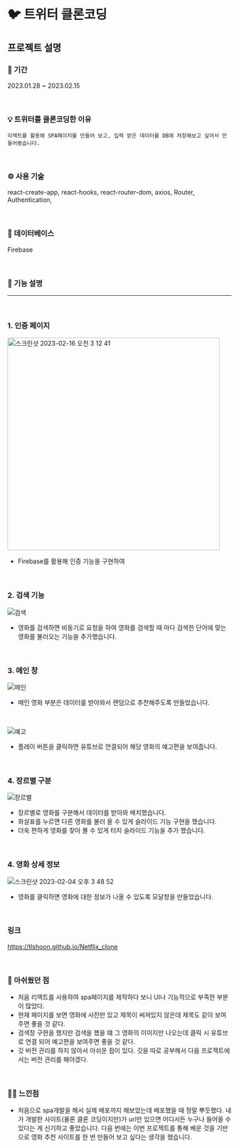 # 🐦 트위터 클론코딩

## 프로젝트 설명

### 📆 기간

2023.01.28 ~ 2023.02.15<br/>

<br>

### 💡 트위터를 클론코딩한 이유

```
리액트를 활용해 SPA페이지를 만들어 보고, 입력 받은 데이터를 DB에 저장해보고 싶어서 만들어봤습니다.
```

<br>

### ⚙️ 사용 기술
react-create-app, react-hooks, react-router-dom, axios, Router, Authentication, 

<br>

### 📀 데이터베이스
Firebase


<br>

### 🔎 기능 설명

<hr>

<br>

### 1. 인증 페이지

<img width="477" alt="스크린샷 2023-02-16 오전 3 12 41" src="https://user-images.githubusercontent.com/87574833/219116683-4f6eafd7-5511-4f97-bd66-4992f5978160.png">

 - Firebase를 활용해 인증 기능을 구현하여 

<br>

### 2. 검색 기능

![검색](https://user-images.githubusercontent.com/87574833/216753343-bfb55276-dfb5-4439-91c6-a9e550273c70.jpeg)

 - 영화를 검색하면 비동기로 요청을 하여 영화를 검색할 때 마다 검색한 단어에 맞는 영화를 불러오는 기능을 추가했습니다.

<br>

### 3. 메인 창

![메인](https://user-images.githubusercontent.com/87574833/216753195-b4bed073-dd49-4fb4-8668-3b51c7f95d8d.jpeg)

 - 메인 영화 부분은 데이터를 받아와서 랜덤으로 추천해주도록 만들었습니다.
 
 <br>
 
![예고](https://user-images.githubusercontent.com/87574833/216753262-c8162788-fdfb-4222-ba6e-159bffc2cdfa.jpeg)

 - 플레이 버튼을 클릭하면 유튜브로 연결되어 해당 영화의 예고편을 보여줍니다.
 
 <br>
 
### 4. 장르별 구분 

![장르별](https://user-images.githubusercontent.com/87574833/216753406-65cb7d30-a09f-4723-b038-999d624382fd.jpeg)

 - 장르별로 영화를 구분해서 데이터를 받아와 배치했습니다.
 - 화살표를 누르면 다른 영화를 불러 올 수 있게 슬라이드 기능 구현을 했습니다.
 - 더욱 편하게 영화를 찾아 볼 수 있게 터치 슬라이드 기능을 추가 했습니다.
 
 <br>
 
 ### 4. 영화 상세 정보

 ![스크린샷 2023-02-04 오후 3 48 52](https://user-images.githubusercontent.com/87574833/216753454-26167409-dcd2-4009-a0da-9d5560c09ecf.jpeg)

 - 영화를 클릭하면 영화에 대한 정보가 나올 수 있도록 모달창을 만들었습니다.

<br>

### 링크
https://tlshoon.github.io/Netflix_clone

<br>

 ### 🙁 아쉬웠던 점
 -  처음 리액트를 사용하여 spa페이지를 제작하다 보니 UI나 기능적으로 부족한 부분이 많았다.
 -  현재 페이지를 보면 영화에 사진만 있고 제목이 써져있지 않은데 제목도 같이 보여주면 좋을 것 같다.
 -  검색창 구현을 했지만 검색을 했을 떄 그 영화의 이미지만 나오는데 클릭 시 유튜브로 연결 되어 예고편을 보여주면 좋을 것 같다.
 -  깃 버전 관리를 하지 않아서 아쉬운 점이 있다. 깃을 따로 공부해서 다음 프로젝트에서는 버전 관리를 해야겠다.

<br>

 ### 👍🏻 느낀점
 - 처음으로 spa개발을 해서 실제 배포까지 해보았는데 배포했을 때 정말 뿌듯했다. 내가 개발한 사이트(물론 클론 코딩이지만)가 url만 있으면 어디서든 누구나 들어올 수 있다는 게 신기하고 좋았습니다. 다음 번에는 이번 프로젝트를 통해 배운 것을 기반으로 영화 추천 사이트를 한 번 만들어 보고 싶다는 생각을 했습니다.

